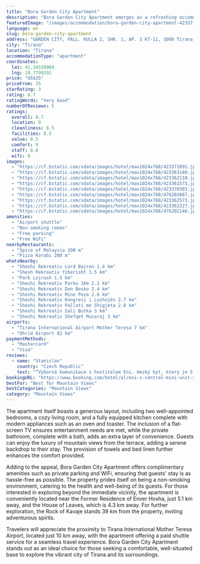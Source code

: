 ```yaml
---
title: "Bora Garden City Apartment"
description: "Bora Garden City Apartment emerges as a refreshing accommodation choice for travelers seeking a blend of comfort and convenience in Tirana."
featuredImage: "/images/accommodation/bora-garden-city-apartment-423371091.jpg"
language: en
slug: bora-garden-city-apartment
address: "GARDEN CITY, PALL. KULLA 2, SHK. 1, AP. 3 KT-11, 1000 Tirana, Albania"
city: "Tirana"
location: "Tirana"
accommodationType: "apartment"
coordinates:
  lat: 41.34539969
  lng: 19.7799292
price: "US$35"
priceFrom: 35
starRating: 3
rating: 8.7
ratingWords: "Very Good"
numberOfReviews: 5
ratings:
  overall: 8.7
  location: 9
  cleanliness: 8.5
  facilities: 8.5
  value: 8.5
  comfort: 9
  staff: 8.8
  wifi: 0
images:
  - "https://cf.bstatic.com/xdata/images/hotel/max1024x768/423371091.jpg?k=009a6b09eae47dc03838dcbe069ec6629c54faed264dac908fd9dc7b04172495&o=&hp=1"
  - "https://cf.bstatic.com/xdata/images/hotel/max1024x768/423363140.jpg?k=ae35729ebfdc4db093c76366dc76f0f786c226d3dc138c7ac0dc36b6a857bae7&o=&hp=1"
  - "https://cf.bstatic.com/xdata/images/hotel/max1024x768/423362110.jpg?k=bba5ca35350a6584cb47e85d497220de55e0a3668c279aea3339d5b44813e2b2&o=&hp=1"
  - "https://cf.bstatic.com/xdata/images/hotel/max1024x768/423361573.jpg?k=6cc81251cccd8d239ce662f371719931a2f9f3b5fa6bca9263b722b19aa8fd1f&o=&hp=1"
  - "https://cf.bstatic.com/xdata/images/hotel/max1024x768/423370303.jpg?k=f3deb00d8f0533de8ad33960ead7f569bfd97baa626a4bbc42116f6a6e4abc6a&o=&hp=1"
  - "https://cf.bstatic.com/xdata/images/hotel/max1024x768/476203087.jpg?k=7d65783a41016c5dab85b44737aa42ef85d40004af97c3458ae9915aae56ddad&o=&hp=1"
  - "https://cf.bstatic.com/xdata/images/hotel/max1024x768/423362573.jpg?k=cbfa95ee1810624ea29f233c1bdbd7c52492e63445150b66744ecd2817e7c66e&o=&hp=1"
  - "https://cf.bstatic.com/xdata/images/hotel/max1024x768/423362227.jpg?k=0410f40535691147b579ad68586627696bfbe44457603a5e9ddd31c04a80e923&o=&hp=1"
  - "https://cf.bstatic.com/xdata/images/hotel/max1024x768/476202146.jpg?k=0a8804abca9398f44cb998baa11afd3c2ad8cd68db046e1f644a64f8ed627c25&o=&hp=1"
amenities:
  - "Airport shuttle"
  - "Non-smoking rooms"
  - "Free parking"
  - "Free WiFi"
nearbyRestaurants:
  - "Spice of Malaysia 100 m"
  - "Pizza Korabi 200 m"
whatsNearby:
  - "Sheshi Rekreativ Lord Bajron 1.4 km"
  - "Shesh Rekreativ Yzberisht 1.5 km"
  - "Park Lojrash 1.5 km"
  - "Sheshi Rekreativ Parku 1Km 2.2 km"
  - "Sheshi Rekreativ Don Bosko 2.4 km"
  - "Sheshi Rekreativ Mine Peza 2.6 km"
  - "Sheshi Rekreativ Kongresi i Lushnjës 2.7 km"
  - "Sheshi Rekreativ Pallati me Shigjeta 2.8 km"
  - "Sheshi Rekreativ Sali Butka 3 km"
  - "Sheshi Rekreativ Shefqet Musaraj 3 km"
airports:
  - "Tirana International Airport Mother Teresa 7 km"
  - "Ohrid Airport 82 km"
paymentMethods:
  - "Mastercard"
  - "Visa"
reviews:
  - name: "Stanislav"
    country: "Czech Republic"
    text: "“Výborná komunikace s hostitelem Eni. Hezký byt, který je 5 minut chůze od autobusového nádraží. Přímo v domě je obchod s potravinami. V blízkosti je mnoho obchodů a restaurací za dobré ceny.”"
bookingURL: "https://www.booking.com/hotel/al/eni-s-central-mini-unit-shkolla-baletit.en-gb.html?aid=8035640"
bestFor: "Best for Mountain Views"
bestCategories: "Mountain Views"
category: "Mountain Views"
---
```


The apartment itself boasts a generous layout, including two well-appointed bedrooms, a cozy living room, and a fully equipped kitchen complete with modern appliances such as an oven and toaster. The inclusion of a flat-screen TV ensures entertainment needs are met, while the private bathroom, complete with a bath, adds an extra layer of convenience. Guests can enjoy the luxury of mountain views from the terrace, adding a serene backdrop to their stay. The provision of towels and bed linen further enhances the comfort provided.

Adding to the appeal, Bora Garden City Apartment offers complimentary amenities such as private parking and WiFi, ensuring that guests' stay is as hassle-free as possible. The property prides itself on being a non-smoking environment, catering to the health and well-being of its guests. For those interested in exploring beyond the immediate vicinity, the apartment is conveniently located near the Former Residence of Enver Hoxha, just 5.1 km away, and the House of Leaves, which is 4.3 km away. For further exploration, the Rock of Kavaje stands 39 km from the property, inviting adventurous spirits.

Travelers will appreciate the proximity to Tirana International Mother Teresa Airport, located just 10 km away, with the apartment offering a paid shuttle service for a seamless travel experience. Bora Garden City Apartment stands out as an ideal choice for those seeking a comfortable, well-situated base to explore the vibrant city of Tirana and its surroundings.